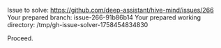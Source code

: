 Issue to solve: https://github.com/deep-assistant/hive-mind/issues/266
Your prepared branch: issue-266-91b86b14
Your prepared working directory: /tmp/gh-issue-solver-1758454834830

Proceed.
